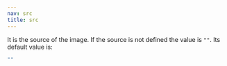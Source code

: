```yaml
---
nav: src
title: src
---
```


It is the source of the image. If the source is not defined the value is `""`. Its default value is:

```javascript
""
```
